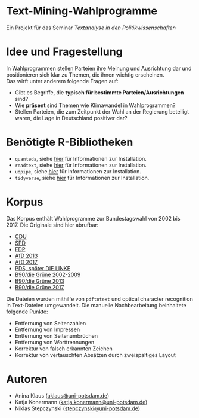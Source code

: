 # Text-Mining-Wahlprogramme
Ein Projekt für das Seminar _Textanalyse in den Politikwissenschaften_

# Idee und Fragestellung

In Wahlprogrammen stellen Parteien ihre Meinung und Ausrichtung dar und positionieren sich klar zu Themen, die ihnen wichtig erscheinen.<br>
Das wirft unter anderem folgende Fragen auf:

+ Gibt es Begriffe, die __typisch für bestimmte Parteien/Ausrichtungen__ sind?
+ Wie __präsent__ sind Themen wie Klimawandel in Wahlprogrammen?
+ Stellen Parteien, die zum Zeitpunkt der Wahl an der Regierung beteiligt waren, die Lage in Deutschland positiver dar?

# Benötigte R-Bibliotheken
+ `quanteda`, siehe [hier](https://quanteda.io/) für Informationen zur Installation.
+ `readtext`, siehe [hier](https://readtext.quanteda.io/index.html) für Informationen zur Installation.
+ `udpipe`, siehe [hier](https://cran.r-project.org/web/packages/udpipe/index.html) für Informationen zur Installation.
+ `tidyverse`, siehe [hier](https://www.tidyverse.org/packages/) für Informationen zur Installation.

# Korpus
Das Korpus enthält Wahlprogramme zur Bundestagswahl von 2002 bis 2017. Die Originale sind hier abrufbar:
+ [CDU](https://www.kas.de/de/web/geschichte-der-cdu/wahlprogramme-und-slogans)
+ [SPD](https://www.fes.de/bibliothek/grundsatz-regierungs-und-wahlprogramme-der-spd-1949-heute)
+ [FDP](https://www.freiheit.org/de/wahlprogramme-der-fdp-zu-den-bundestagswahlen)
+ [AfD 2013](https://www.abgeordnetenwatch.de/bundestag/wahl-2013/wahlprogramme)
+ [AfD 2017](https://www.afd.de/wahlprogramm/)
+ [PDS, später DIE LINKE](https://www.rosalux.de/stiftung/historisches-zentrum/archiv/download)
+ [B90/die Grüne 2002-2009](https://www.boell.de/de/navigation/archiv-4289.html)
+ [B90/die Grüne 2013](https://www.bundestagswahl-bw.de/wahlprogramm-die-gruenen)
+ [B90/die Grüne 2017](https://www.gruene.de/artikel/gruenes-wahlprogramm-zur-bundestagswahl-2017-zukunft-wird-aus-mut-gemacht)

Die Dateien wurden mithilfe von `pdftotext` und optical character recognition in Text-Dateien umgewandelt. Die manuelle Nachbearbeitung beinhaltete folgende Punkte:

+ Entfernung von Seitenzahlen
+ Entfernung von Impressen
+ Entfernung von Seitenumbrüchen 
+ Entfernung von Worttrennungen
+ Korrektur von falsch erkannten Zeichen
+ Korrektur von vertauschten Absätzen durch zweispaltiges Layout

# Autoren
+ Anina Klaus (aklaus@uni-potsdam.de)
+ Katja Konermann (katja.konermann@uni-potsdam.de)
+ Niklas Stepczynski (stepczynski@uni-potsdam.de)
